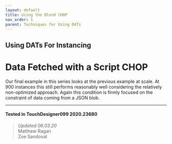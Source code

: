 ```yaml
---
layout: default
title: Using the Blend CHOP
nav_order: 1
parent: Techniques for Using DATs
---
```


## Using DATs For Instancing
# Data Fetched with a Script CHOP

Our final example in this series looks at the previous example at scale. At 900 instances this still performs reasonably well considering the relatively non-optimized approach. Again this condition is firmly focused on the constraint of data coming from a JSON blob.

---

#### Tested in TouchDesigner099 2020.23680 
>*Updated 06.03.20*  
Matthew Ragan  
Zoe Sandoval  